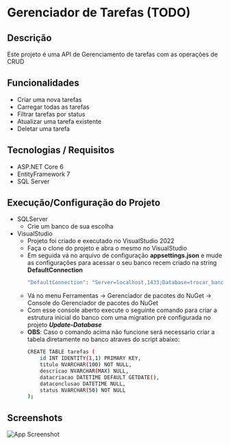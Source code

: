 
# Gerenciador de Tarefas (TODO) 

## Descrição
Este projeto é uma API de Gerenciamento de tarefas com as operações de CRUD

## Funcionalidades

 - Criar uma nova tarefas
 - Carregar todas as tarefas
 - Filtrar tarefas por status
 - Atualizar uma tarefa existente
 - Deletar uma tarefa

## Tecnologias / Requisitos
  - ASP.NET Core 6
  - EntityFramework 7
  - SQL Server

## Execução/Configuração do Projeto
 - SQLServer
   - Crie um banco de sua escolha
 - VisualStudio
   - Projeto foi criado e executado no VisualStudio 2022
   - Faça o clone do projeto e abra o mesmo no VisualStudio
   - Em seguida vá no arquivo de configuração **appsettings.json** e mude as configurações para acessar o seu banco recem criado na string **DefaultConnection**
        ```bash
        "DefaultConnection": "Server=localhost,1433;Database=trocar_banco;User ID=sa;Password=12345678;Trusted_Connection=False;TrustServerCertificate=True;" 

   - Vá no menu Ferramentas -> Gerenciador de pacotes do NuGet -> Console do Gerenciador de pacotes do NuGet
   - Com esse console  aberto execute o seguinte comando para criar a estrutura inicial do banco com uma migration pré configurada no projeto ***Update-Database***
   - **OBS**: Caso o comando acima não funcione será necessario criar a tabela diretamente no banco atraves do script abaixo:
        ```bash
        CREATE TABLE tarefas (
            id INT IDENTITY(1,1) PRIMARY KEY,
            titulo NVARCHAR(100) NOT NULL,
            descricao NVARCHAR(MAX) NULL,
            datacriacao DATETIME DEFAULT GETDATE(),
            dataconclusao DATETIME NULL,
            status NVARCHAR(50) NOT NULL
        );

## Screenshots

![App Screenshot](https://drive.google.com/file/d/1df8AQVme67V18U1S_PvYHjYR2j2k6MUF/view?usp=drive_link)
